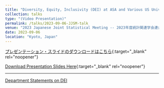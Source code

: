```yaml
---
title: "Diversity, Equity, Inclusivity (DEI) at ASA and Various US Universities"
collection: talks
type: "(Video Presentation)"
permalink: /talks/2023-09-06-JJSM-talk
venue: "2023 Japanese Joint Statistical Meeting -- 2023年度統計関連学会連合⼤会"
date: 2023-09-06
location: "Kyoto, Japan"
---
```

[プレゼンテーション・スライドのダウンロードはこちら](https://www.dropbox.com/scl/fi/7ezpd197umby467qa5u03/2023_SEPT_JJSM_DEI_Doi.pdf?rlkey=jiebm212bhu64tgdj21wv066o&dl=0){:target="_blank" rel="noopener"}

[Download Presentation Slides Here](https://www.dropbox.com/scl/fi/7ezpd197umby467qa5u03/2023_SEPT_JJSM_DEI_Doi.pdf?rlkey=jiebm212bhu64tgdj21wv066o&dl=0){:target="_blank" rel="noopener"}

---

[Department Statements on DEI](https://jimmydoi.github.io/SelectedPubs/DeptDEIStatements)
